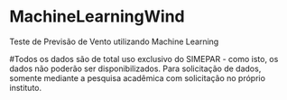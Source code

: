 # MachineLearningWind
Teste de Previsão de Vento utilizando Machine Learning 


#Todos os dados são de total uso exclusivo do SIMEPAR - como isto, os dados não poderão ser disponibilizados. 
Para solicitação de dados, somente mediante a pesquisa acadêmica com solicitação no próprio instituto.

